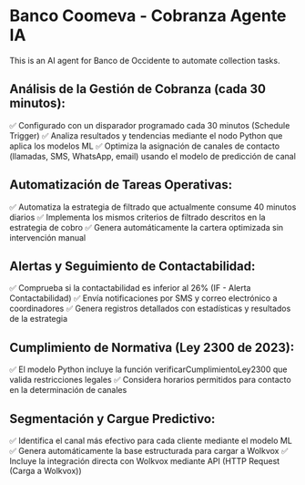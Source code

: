 # Banco Coomeva - Cobranza Agente IA
This is an AI agent for Banco de Occidente to automate collection tasks.

## Análisis de la Gestión de Cobranza (cada 30 minutos):

✅ Configurado con un disparador programado cada 30 minutos (Schedule Trigger)
✅ Analiza resultados y tendencias mediante el nodo Python que aplica los modelos ML
✅ Optimiza la asignación de canales de contacto (llamadas, SMS, WhatsApp, email) usando el modelo de predicción de canal


## Automatización de Tareas Operativas:

✅ Automatiza la estrategia de filtrado que actualmente consume 40 minutos diarios
✅ Implementa los mismos criterios de filtrado descritos en la estrategia de cobro
✅ Genera automáticamente la cartera optimizada sin intervención manual


## Alertas y Seguimiento de Contactabilidad:

✅ Comprueba si la contactabilidad es inferior al 26% (IF - Alerta Contactabilidad)
✅ Envía notificaciones por SMS y correo electrónico a coordinadores
✅ Genera registros detallados con estadísticas y resultados de la estrategia


## Cumplimiento de Normativa (Ley 2300 de 2023):

✅ El modelo Python incluye la función verificarCumplimientoLey2300 que valida restricciones legales
✅ Considera horarios permitidos para contacto en la determinación de canales


## Segmentación y Cargue Predictivo:

✅ Identifica el canal más efectivo para cada cliente mediante el modelo ML
✅ Genera automáticamente la base estructurada para cargar a Wolkvox
✅ Incluye la integración directa con Wolkvox mediante API (HTTP Request (Carga a Wolkvox))
